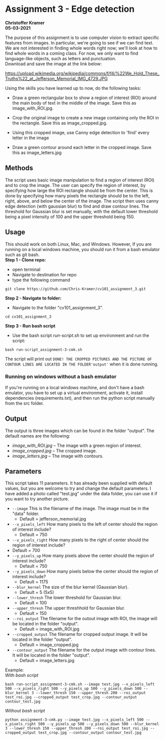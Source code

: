 # Assignment 3 - Edge detection
**Christoffer Kramer**  
**05-03-2021**   

The purpose of this assignment is to use computer vision to extract specific features from images. In particular, we're going to see if we can find text. We are not interested in finding whole words right now; we'll look at how to find whole words in a coming class. For now, we only want to find language-like objects, such as letters and punctuation.  
Download and save the image at the link below:  

https://upload.wikimedia.org/wikipedia/commons/f/f4/%22We_Hold_These_Truths%22_at_Jefferson_Memorial_IMG_4729.JPG

Using the skills you have learned up to now, do the following tasks:  

- Draw a green rectangular box to show a region of interest (ROI) around the main body of text in the middle of the image. Save this as image_with_ROI.jpg.  

- Crop the original image to create a new image containing only the ROI in the rectangle. Save this as image_cropped.jpg.  

- Using this cropped image, use Canny edge detection to 'find' every letter in the image  

- Draw a green contour around each letter in the cropped image. Save this as image_letters.jpg  

## Methods
The script uses basic image manipulation to find a region of interest (ROI) and to crop the image. The user can specify the region of interest, by specifying how large the ROI rectangle should be from the center. This is done by specifying how many pixels the rectangle should be to the left, right, above, and below the center of the image. The script then uses canny edge detection (with gaussian blur) to find and draw contour lines. The threshold for Gaussian blur is set manually, with the default lower threshold being a pixel intensity of 100 and the upper threshold being 150.  

## Usage  
This should work on both Linux, Mac, and Windows. However, If you are running on a local windows machine, you should run it from a bash emulator such as git bash.  
**Step 1 - Clone repo:**
- open terminal
- Navigate to destination for repo
- type the following command
 ```console
 git clone https://github.com/Chris-Kramer/cv101_assignment_3.git  
 ```
**Step 2 - Navigate to folder:**
- Navigate to the folder "cv101_assignment_3".
```console
cd cv101_assignment_3
```  
**Step 3 - Run bash script**  
- Use the bash script _run-script.sh_ to set up environment and run the script:  
```console
bash run-script_assignment-3-cmk.sh
```  
The script will print out `DONE! THE CROPPED PICTURES AND THE PICTURE OF CONTOUR LINES ARE LOCATED IN THE FOLDER'output'` when it is done running. 

### Running on windows without a bash emulator
If you're running on a local windows machine, and don't have a bash emulator, you have to set up a virtual environment, activate it, install dependencies (requirements.txt), and then run the python script manually from the src folder.  

## Output
The output is three images which can be found in the folder "output". The default names are the following: 
- _image_with_ROI.jpg_ – The image with a green region of interest.
- _image_cropped.jpg_ – The cropped image.
- _image_letters.jpg_ – The image with contours.


## Parameters
This script takes 11 parameters. It has already been supplied with default values, but you are welcome to try and change the default parameters. I have added a photo called "test.jpg" under the data folder, you can use it if you want to try another picture.  

- `--image` This is the filename of the image. The image must be in the "data" folder.  
    - Default = jefferson_memorial.jpg  
- `--x_pixels_left` How many pixels to the left of center should the region of interest include?  
    - Default = 750  
- `--x_pixels_right` How many pixels to the right of center should the region of interest include?  
- Default = 700  
- `--y_pixels_up` How many pixels above the center should the region of interest include?  
    - Default = 750  
- `--y_pixels_down` How many pixels below the center should the region of interest include?  
    - Default = 1175  
- `--blur_kernel` The size of the blur kernel (Gaussian blur).  
    - Default = 5 (5x5)  
- `--lower_thresh` The lower threshold for Gaussian blur.  
    - Default = 100  
- `--upper_thresh` The upper threshhold for Gaussian blur.  
    - Default = 150
- `--roi_output` The filename for the outout image with ROI, the image will be located in the folder "output".  
    - Default = image_with_ROI.jpg  
- `--cropped_output` The filename for cropped output image. It will be located in the folder "output".  
    - Default = image_cropped.jpg  
- `--contour_output` The filename for the output image with contour lines. It will be located in the folder "output".  
    - Default = image_letters.jpg

Example:  
_With bash script_
```console
bash run-script_assignment-3-cmk.sh --image test.jpg --x_pixels_left 500 --x_pixels_right 500 --y_pixels_up 500 --y_pixels_down 500 --blur_kernel 3 --lower_thresh 150 --upper_thresh 200 --roi_output test_roi.jpg --cropped_output test_crop.jpg --contour_output contour_test.jpg
```  
_Without bash script_
```console
python assignment-3-cmk.py --image test.jpg --x_pixels_left 500 --x_pixels_right 500 --y_pixels_up 500 --y_pixels_down 500 --blur_kernel 3 --lower_thresh 150 --upper_thresh 200 --roi_output test_roi.jpg --cropped_output test_crop.jpg --contour_output contour_test.jpg
```  
